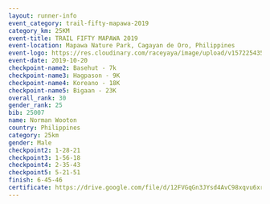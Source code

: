 ```yaml
---
layout: runner-info 
event_category: trail-fifty-mapawa-2019 
category_km: 25KM 
event-title: TRAIL FIFTY MAPAWA 2019  
event-location: Mapawa Nature Park, Cagayan de Oro, Philippines 
event-logo: https://res.cloudinary.com/raceyaya/image/upload/v1572254355/logo/trail-fifty-mapawa_fizjmb.jpg 
event-date: 2019-10-20 
checkpoint-name2: Basehut - 7k 
checkpoint-name3: Hagpason - 9K 
checkpoint-name4: Koreano - 18K 
checkpoint-name5: Bigaan - 23K 
overall_rank: 30
gender_rank: 25
bib: 25007
name: Norman Wooton
country: Philippines
category: 25km
gender: Male
checkpoint2: 1-28-21
checkpoint3: 1-56-18
checkpoint4: 2-35-43
checkpoint5: 5-21-51
finish: 6-45-46
certificate: https://drive.google.com/file/d/12FVGqGn3JYsd4AvC98xqvu6xrBS17ovd/view?usp=sharing
---
```

